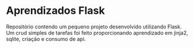 # Aprendizados Flask

Repositório contendo um pequeno projeto desenvolvido utilizando Flask.
Um crud simples de tarefas foi feito proporcionando aprendizado em jinja2, sqlite, criação e consumo de api.
